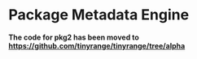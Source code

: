 # Package Metadata Engine

**The code for pkg2 has been moved to https://github.com/tinyrange/tinyrange/tree/alpha**